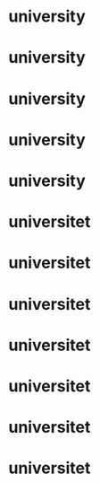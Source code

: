 # university
# university
# university
# university
# university
# universitet
# universitet
# universitet
# universitet
# universitet
# universitet
# universitet
